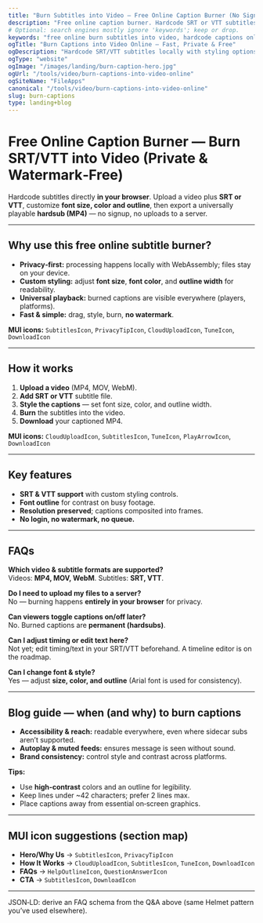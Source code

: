 ```yaml
---
title: "Burn Subtitles into Video – Free Online Caption Burner (No Signup)"
description: "Free online caption burner. Hardcode SRT or VTT subtitles into MP4, MOV or WebM in your browser. Style font size, color & outline. Fast, private & watermark‑free."
# Optional: search engines mostly ignore 'keywords'; keep or drop.
keywords: "free online burn subtitles into video, hardcode captions online, embed srt into mp4 free, add vtt to video online, caption burner no watermark"
ogTitle: "Burn Captions into Video Online – Fast, Private & Free"
ogDescription: "Hardcode SRT/VTT subtitles locally with styling options. No uploads, signup or watermark."
ogType: "website"
ogImage: "/images/landing/burn-caption-hero.jpg"
ogUrl: "/tools/video/burn-captions-into-video-online"
ogSiteName: "FileApps"
canonical: "/tools/video/burn-captions-into-video-online"
slug: burn-captions
type: landing+blog
---
```


# Free Online Caption Burner — Burn SRT/VTT into Video (Private & Watermark‑Free)

Hardcode subtitles directly **in your browser**. Upload a video plus **SRT or VTT**, customize **font size, color and outline**, then export a universally playable **hardsub (MP4)** — no signup, no uploads to a server.

---

## Why use this free online subtitle burner?

- **Privacy‑first:** processing happens locally with WebAssembly; files stay on your device.  
- **Custom styling:** adjust **font size**, **font color**, and **outline width** for readability.  
- **Universal playback:** burned captions are visible everywhere (players, platforms).  
- **Fast & simple:** drag, style, burn, **no watermark**.

**MUI icons:** `SubtitlesIcon`, `PrivacyTipIcon`, `CloudUploadIcon`, `TuneIcon`, `DownloadIcon`

---

## How it works

1. **Upload a video** (MP4, MOV, WebM).  
2. **Add SRT or VTT** subtitle file.  
3. **Style the captions** — set font size, color, and outline width.  
4. **Burn** the subtitles into the video.  
5. **Download** your captioned MP4.

**MUI icons:** `CloudUploadIcon`, `SubtitlesIcon`, `TuneIcon`, `PlayArrowIcon`, `DownloadIcon`

---

## Key features

- **SRT & VTT support** with custom styling controls.  
- **Font outline** for contrast on busy footage.  
- **Resolution preserved**; captions composited into frames.  
- **No login, no watermark, no queue.**

---

## FAQs

**Which video & subtitle formats are supported?**  
Videos: **MP4, MOV, WebM**. Subtitles: **SRT, VTT**.

**Do I need to upload my files to a server?**  
No — burning happens **entirely in your browser** for privacy.

**Can viewers toggle captions on/off later?**  
No. Burned captions are **permanent (hardsubs)**.

**Can I adjust timing or edit text here?**  
Not yet; edit timing/text in your SRT/VTT beforehand. A timeline editor is on the roadmap.

**Can I change font & style?**  
Yes — adjust **size, color, and outline** (Arial font is used for consistency).

---

## Blog guide — when (and why) to burn captions

- **Accessibility & reach:** readable everywhere, even where sidecar subs aren’t supported.  
- **Autoplay & muted feeds:** ensures message is seen without sound.  
- **Brand consistency:** control style and contrast across platforms.

**Tips:**  
- Use **high‑contrast** colors and an outline for legibility.  
- Keep lines under ~42 characters; prefer 2 lines max.  
- Place captions away from essential on‑screen graphics.

---

## MUI icon suggestions (section map)

- **Hero/Why Us** → `SubtitlesIcon`, `PrivacyTipIcon`  
- **How It Works** → `CloudUploadIcon`, `SubtitlesIcon`, `TuneIcon`, `DownloadIcon`  
- **FAQs** → `HelpOutlineIcon`, `QuestionAnswerIcon`  
- **CTA** → `SubtitlesIcon`, `DownloadIcon`

---

JSON‑LD: derive an FAQ schema from the Q&A above (same Helmet pattern you’ve used elsewhere).
